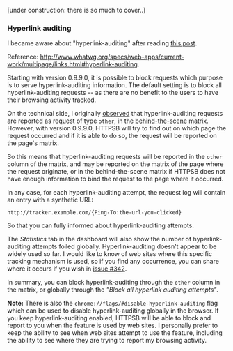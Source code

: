 [under construction: there is so much to cover..]

### Hyperlink auditing

I became aware about "hyperlink-auditing" after reading [this post](http://www.wilderssecurity.com/threads/hyperlink-auditing-aka-a-ping-and-beacon-aka-navigator-sendbeacon.364904/).

Reference: <http://www.whatwg.org/specs/web-apps/current-work/multipage/links.html#hyperlink-auditing>.

Starting with version 0.9.9.0, it is possible to block requests which purpose is to serve hyperlink-auditing information. The default setting is to block all hyperlink-auditing requests -- as there are no benefit to the users to have their browsing activity tracked.

On the technical side, I originally [observed](http://jsfiddle.net/Ronny/5ntzw/) that hyperlink-auditing requests are reported as request of type `other`, in the [behind-the-scene](/gorhill/httpswitchboard/wiki/Behind-the-scene-requests) matrix. However, with version 0.9.9.0, HTTPSB will try to find out on which page the request occurred and if it is able to do so, the request will be reported on the page's matrix.

So this means that hyperlink-auditing requests will be reported in the `other` column of the matrix, and may be reported on the matrix of the page where the request originate, or in the behind-the-scene matrix if HTTPSB does not have enough information to bind the request to the page where it occurred.

In any case, for each hyperlink-auditing attempt, the request log will contain an entry with a synthetic URL:

    http://tracker.example.com/{Ping-To:the-url-you-clicked}

So that you can fully informed about hyperlink-auditing attempts.

The _Statistics_ tab in the dashboard will also show the number of hyperlink-auditing attempts foiled globally. Hyperlink-auditing doesn't appear to be widely used so far. I would like to know of web sites where this specific tracking mechanism is used, so if you find any occurrence, you can share where it occurs if you wish in [issue #342](/gorhill/httpswitchboard/issues/342).

In summary, you can block hyperlink-auditing through the `other` column in the matrix, or globally through the _"Block all hyperlink auditing attempts"_.

**Note:** There is also the `chrome://flags/#disable-hyperlink-auditing` flag which can be used to disable hyperlink-auditing globally in the browser. If you keep hyperlink-auditing enabled, HTTPSB will be able to block and report to you when the feature is used by web sites. I personally prefer to keep the ability to see when web sites attempt to use the feature, including the ability to see where they are trying to report my browsing activity.